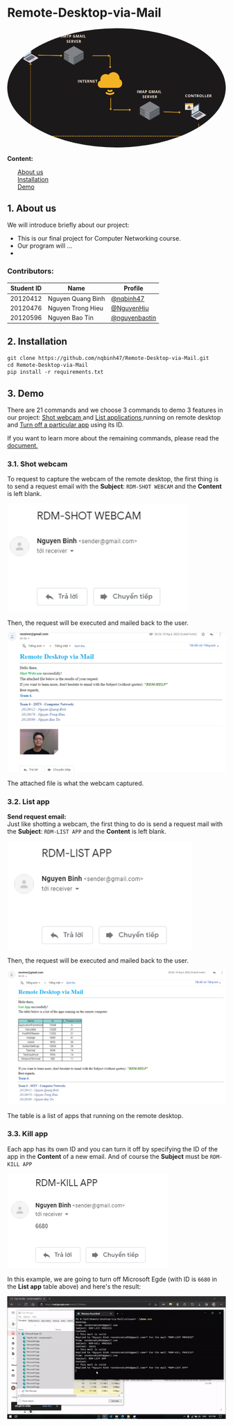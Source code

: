 # Remote-Desktop-via-Mail
<p align="center">
  <img src="images/SMTP-IMAP.png" alt="Remote Control" style="border-radius:50%"/>
</p>

**Content:**
<ul style="list-style-type: none">
    <li><a href="#about">About us</a></li>
    <li><a href="#install">Installation</a></li>
    <li><a href="#demo">Demo</a></li>
</ul>

<h5 id="about"></h5>

## 1. About us
We will introduce briefly about our project:
<ul>
  <li>This is our final project for Computer Networking course.</li>
  <li>Our program will ... </li>
  <li></li>
</ul>

### Contributors:

|   Student ID   |            Name               | Profile 
|----------------|-------------------------------|----------------------------
|    20120412    |Nguyen Quang Binh | [@nqbinh47](https://github.com/nqbinh47)            
|    20120476    |Nguyen Trong Hieu | [@NguyenHiu](https://github.com/NguyenHiu)           
|    20120596    |Nguyen Bao Tin | [@nguyenbaotin](https://github.com/nguyenbaotin)

<h5 id="install"></h5>

## 2. Installation
```shell
git clone https://github.com/nqbinh47/Remote-Desktop-via-Mail.git
cd Remote-Desktop-via-Mail
pip install -r requirements.txt
```


<h5 id="demo"></h5>

## 3. Demo
There are 21 commands and we choose 3 commands to demo 3 features in our project: <a href="#shotwebcam"> Shot webcam </a> and <a href="#listapp"> List applications </a> running on remote desktop and <a href="#killapp">Turn off a particular app</a> using its ID.

If you want to learn more about the remaining commands, please read the [document.](docs/Instruction.pdf)

<h5 id="shotwebcam"></h5>

### 3.1. Shot webcam

To request to capture the webcam of the remote desktop, the first thing is to send a request email with the **Subject**:  ```RDM-SHOT WEBCAM``` and the **Content** is left blank.

<img src="images/Send_shot_webcam.png" height="250">

Then, the request will be executed and mailed back to the user.

<img src="images/Reply_shot_webcam.png">

The attached file is what the webcam captured.

<h5 id="listapp"></h5>

### 3.2. List app

**Send request email:** <br>
Just like shotting a webcam, the first thing to do is send a request mail with the  **Subject**:  ```RDM-LIST APP``` and the **Content** is left blank.

<img src="images/send_list_app.png" height="250">

Then, the request will be executed and mailed back to the user.

<img src="images/reply_list_app.png">

The table is a list of apps that running on the remote desktop.


<h5 id="killapp"></h5>

### 3.3. Kill app 

 Each app has its own ID and you can turn it off by specifying the ID of the app in the **Content** of a new email. And of course the **Subject** must be ```RDM-KILL APP```

<img src="images/send_kill_app.png">

In this example, we are going to turn off Microsoft Egde (with ID is ```6680``` in the **List app** table above) and here's the result:

<img src="images/turn_off_app.gif">
